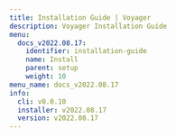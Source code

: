 ```yaml
---
title: Installation Guide | Voyager
description: Voyager Installation Guide
menu:
  docs_v2022.08.17:
    identifier: installation-guide
    name: Install
    parent: setup
    weight: 10
menu_name: docs_v2022.08.17
info:
  cli: v0.0.10
  installer: v2022.08.17
  version: v2022.08.17
---
```


